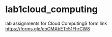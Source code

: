 # lab1cloud_computing

lab assignments for Cloud ComputingS
form link
https://forms.gle/eoCMAbETc51FhrCW8